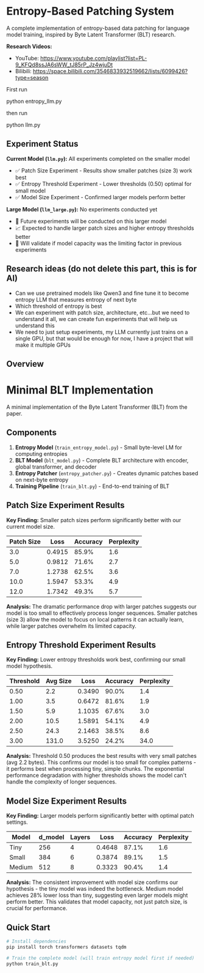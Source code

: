 # Entropy-Based Patching System

A complete implementation of entropy-based data patching for language model training, inspired by Byte Latent Transformer (BLT) research.

**Research Videos:**
- YouTube: https://www.youtube.com/playlist?list=PL-9_KFQd8ssJA6sWW_tJ85rP_Jz4wjuDt
- Bilibili: https://space.bilibili.com/3546833932519662/lists/6099426?type=season

First run

python entropy_llm.py

then run

python llm.py

## Experiment Status

**Current Model (`llm.py`):** All experiments completed on the smaller model
- ✅ Patch Size Experiment - Results show smaller patches (size 3) work best
- ✅ Entropy Threshold Experiment - Lower thresholds (0.50) optimal for small model
- ✅ Model Size Experiment - Confirmed larger models perform better

**Large Model (`llm_large.py`):** No experiments conducted yet
- 🔄 Future experiments will be conducted on this larger model
- 📈 Expected to handle larger patch sizes and higher entropy thresholds better
- 🎯 Will validate if model capacity was the limiting factor in previous experiments

## Research ideas (do not delete this part, this is for AI)

- Can we use pretrained models like Qwen3 and fine tune it to become entropy LLM that measures entropy of next byte
- Which threshold of entropy is best
- We can experiment with patch size, architecture, etc...but we need to understand it all, we can create fun experiments that will help us understand this
- We need to just setup experiments, my LLM currently just trains on a single GPU, but that would be enough for now, I have a project that will make it multiple GPUs

## Overview

# Minimal BLT Implementation

A minimal implementation of the Byte Latent Transformer (BLT) from the paper.

## Components

1. **Entropy Model** (`train_entropy_model.py`) - Small byte-level LM for computing entropies
2. **BLT Model** (`blt_model.py`) - Complete BLT architecture with encoder, global transformer, and decoder
3. **Entropy Patcher** (`entropy_patcher.py`) - Creates dynamic patches based on next-byte entropy
4. **Training Pipeline** (`train_blt.py`) - End-to-end training of BLT

## Patch Size Experiment Results

**Key Finding:** Smaller patch sizes perform significantly better with our current model size.

| Patch Size | Loss   | Accuracy | Perplexity |
|------------|--------|----------|------------|
| 3.0        | 0.4915 | 85.9%    | 1.6        |
| 5.0        | 0.9812 | 71.6%    | 2.7        |
| 7.0        | 1.2738 | 62.5%    | 3.6        |
| 10.0       | 1.5947 | 53.3%    | 4.9        |
| 12.0       | 1.7342 | 49.3%    | 5.7        |

**Analysis:** The dramatic performance drop with larger patches suggests our model is too small to effectively process longer sequences. Smaller patches (size 3) allow the model to focus on local patterns it can actually learn, while larger patches overwhelm its limited capacity.

## Entropy Threshold Experiment Results

**Key Finding:** Lower entropy thresholds work best, confirming our small model hypothesis.

| Threshold | Avg Size | Loss   | Accuracy | Perplexity |
|-----------|----------|--------|----------|------------|
| 0.50      | 2.2      | 0.3490 | 90.0%    | 1.4        |
| 1.00      | 3.5      | 0.6472 | 81.6%    | 1.9        |
| 1.50      | 5.9      | 1.1035 | 67.6%    | 3.0        |
| 2.00      | 10.5     | 1.5891 | 54.1%    | 4.9        |
| 2.50      | 24.3     | 2.1463 | 38.5%    | 8.6        |
| 3.00      | 131.0    | 3.5250 | 24.2%    | 34.0       |

**Analysis:** Threshold 0.50 produces the best results with very small patches (avg 2.2 bytes). This confirms our model is too small for complex patterns - it performs best when processing tiny, simple chunks. The exponential performance degradation with higher thresholds shows the model can't handle the complexity of longer sequences.

## Model Size Experiment Results

**Key Finding:** Larger models perform significantly better with optimal patch settings.

| Model  | d_model | Layers | Loss   | Accuracy | Perplexity |
|--------|---------|--------|--------|----------|------------|
| Tiny   | 256     | 4      | 0.4648 | 87.1%    | 1.6        |
| Small  | 384     | 6      | 0.3874 | 89.1%    | 1.5        |
| Medium | 512     | 8      | 0.3323 | 90.4%    | 1.4        |

**Analysis:** The consistent improvement with model size confirms our hypothesis - the tiny model was indeed the bottleneck. Medium model achieves 28% lower loss than tiny, suggesting even larger models might perform better. This validates that model capacity, not just patch size, is crucial for performance.

## Quick Start

```bash
# Install dependencies
pip install torch transformers datasets tqdm

# Train the complete model (will train entropy model first if needed)
python train_blt.py
```
